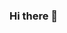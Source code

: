 ### Hi there 👋

<!--
**RyanXXYC/RyanXXYC** is a ✨ _special_ ✨ repository because its `README.md` (this file) appears on your GitHub profile.

Here are some ideas to get you started:

- 🔭 I’m currently working on ...
- 🌱 I’m currently learning ...
- 👯 I’m looking to collaborate on ...
- 🤔 I’m looking for help with ...
- 💬 Ask me about ...
- 📫 How to reach me: xueyxi@uw.edu
- 😄 Pronouns: xxx
- ⚡ Fun fact: ...
-->
